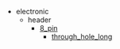 * electronic
  * header
    * [8_pin](electronic/header/8_pin)
      * [through_hole_long](electronic/header/8_pin/through_hole_long)
